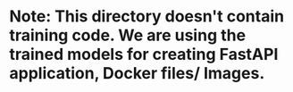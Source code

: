 # Note: This directory doesn't contain training code. We are using the trained models for creating FastAPI application, Docker files/ Images.